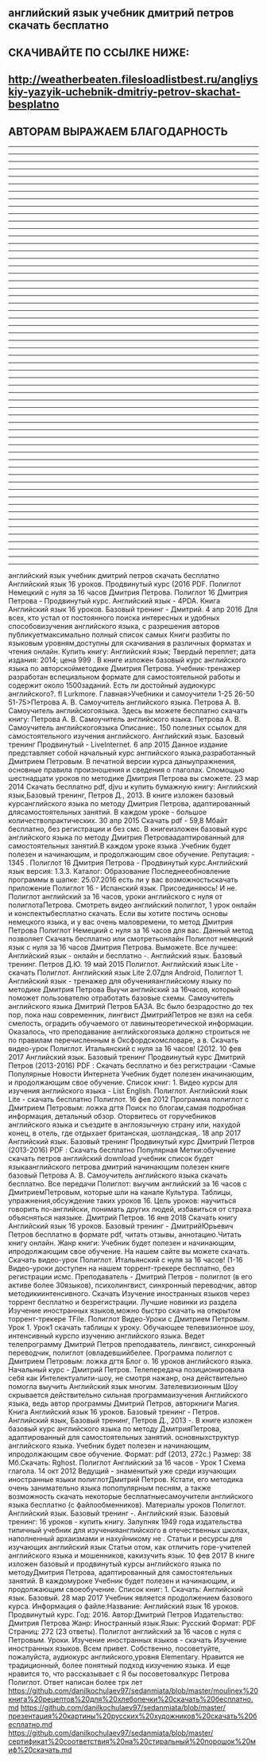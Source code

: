 английский язык учебник дмитрий петров скачать бесплатно
--------------------------------------------------
СКАЧИВАЙТЕ ПО ССЫЛКЕ НИЖЕ:
--------------------------------------------------
http://weatherbeaten.filesloadlistbest.ru/angliyskiy-yazyik-uchebnik-dmitriy-petrov-skachat-besplatno
--------------------------------------------------
АВТОРАМ ВЫРАЖАЕМ БЛАГОДАРНОСТЬ
--------------------------------------------------
--------------------------------------------------
--------------------------------------------------
--------------------------------------------------
--------------------------------------------------
--------------------------------------------------
--------------------------------------------------
--------------------------------------------------
--------------------------------------------------
--------------------------------------------------
--------------------------------------------------
--------------------------------------------------
--------------------------------------------------
--------------------------------------------------
--------------------------------------------------
--------------------------------------------------
--------------------------------------------------
--------------------------------------------------
--------------------------------------------------
--------------------------------------------------
--------------------------------------------------
--------------------------------------------------
--------------------------------------------------
--------------------------------------------------
--------------------------------------------------
--------------------------------------------------
--------------------------------------------------
--------------------------------------------------
--------------------------------------------------
--------------------------------------------------
--------------------------------------------------
--------------------------------------------------
--------------------------------------------------
--------------------------------------------------
--------------------------------------------------
--------------------------------------------------
--------------------------------------------------
--------------------------------------------------
--------------------------------------------------
--------------------------------------------------
--------------------------------------------------
--------------------------------------------------
--------------------------------------------------
--------------------------------------------------
--------------------------------------------------
--------------------------------------------------
--------------------------------------------------
--------------------------------------------------
--------------------------------------------------
--------------------------------------------------
--------------------------------------------------
--------------------------------------------------
--------------------------------------------------
--------------------------------------------------
--------------------------------------------------
--------------------------------------------------
--------------------------------------------------
--------------------------------------------------
английский язык учебник дмитрий петров скачать бесплатно Английский язык 16 уроков. Продвинутый курс (2016  PDF. Полиглот Немецкий с нуля за 16 часов Дмитрия Петрова. Полиглот 16 Дмитрия Петрова - Продвинутый курс. Английский язык - 4PDA. Книга Английский язык 16 уроков. Базовый тренинг - Дмитрий. 4 апр 2016  Для всех, кто устал от постоянного поиска интересных и удобных способовизучения английского языка,  с разрешения авторов публикуетмаксимально полный список самых  Книги разбиты по языковым уровням,доступны для скачивания в различных форматах и чтения онлайн. Купить книгу: Английский язык; Твердый переплет; дата издания: 2014; цена 999 .  В книге изложен базовый курс английского языка по авторскойметодике Дмитрия Петрова.  Учебник-тренажер разработан вспециальном формате для самостоятельной работы и содержит около 1500заданий. Есть ли достойный аудиокурс английского?. fl  Lurkmore. Главная>Учебники и самоучители 1-25 26-50 51-75>Петрова А. В. Самоучитель английского языка. Петрова А. В. Самоучитель английскогоязыка. Здесь вы можете бесплатно скачать книгу: Петрова А. В. Самоучитель английского языка. Петрова А. В. Самоучитель английскогоязыка Описание:. 150 полезных ссылок для самостоятельного изучения английского. Английский язык. Базовый тренинг  Продвинутый  - LiveInternet. 6 апр 2015  Данное издание представляет собой начальный курс английского языка,разработанный Дмитрием Петровым. В печатной версии курса даныупражнения, основные правила произношения и сведения о глаголах. Спомощью шестнадцати уроков по методике Дмитрия Петрова вы сможете. 23 мар 2014  Скачать бесплатно pdf, djvu и купить бумажную книгу: Английский язык,Базовый тренинг, Петров Д., 2013. В книге изложен базовый курсанглийского языка по методу Дмитрия Петрова, адаптированный длясамостоятельных занятий. В каждом уроке - большое количествопрактических. 30 апр 2015  Cкачать pdf - 59,8 Мбайт бесплатно, без регистрации и без смс. В книгеизложен базовый курс английского языка по методу Дмитрия Петроваадаптированный для самостоятельных занятий.В каждом уроке  языка .Учебник будет полезен и начинающим, и продолжающим свое обучение.
Репутация: - 1345 . Полиглот 16 Дмитрия Петрова - Продвинутый курс.Английский язык версия: 1.3.3. Каталог: Образование Последнееобновление программы в шапке: 25.07.2016  есть ли у вас возможностьскачать приложение Полиглот 16 - Испанский язык. Присоединяюсь! И не. Полиглот английский за 16 часов, уроки английского с нуля от полиглотаПетрова. Смотреть видео английский полиглот, 1 урок онлайн и конспектыбесплатно скачать. Если вы хотите постичь основы немецкого языка, и у вас очень маловремени, то метод Дмитрия Петрова Полиглот Немецкий с нуля за 16 часов для вас. Данный метод позволяет  Скачать бесплатно или смотретьонлайн Полиглот немецкий язык с нуля за 16 часов Дмитрия Петрова. Выможете. Все лучшее: Английский язык - онлайн и бесплатно -. Английский язык. Базовый тренинг. Петров Д.Ю. 19 май 2015  Полиглот. Английский язык Lite - скачать Полиглот. Английский язык Lite 2.07для Android, Полиглот 1. Английский язык - тренажер для обученияанглийскому языку по методике Дмитрия Петрова Выучи английский за 16часов, который поможет пользователю отработать базовые схемы. Самоучитель английского языка Дмитрий Петров  БАЗА. Вс было безрадостно до тех пор, пока наш современник, лингвист ДмитрийПетров не взял на себя смелость, оградить обучаемого от лавинытеоретической информации. Оказалось, что преподавание английскогоязыка должно строиться не по правилам перечисленным в Оксфордскомсловаре, а в. Скачать видео-урок Полиглот. Итальянский с нуля за 16 часов! (2012. 10 фев 2017  Английский язык. Базовый тренинг  Продвинутый курс  Дмитрий Петров (2013-2016) PDF  : Скачать бесплатно и без регистрации -Самые Популярные Новости Интернета  Учебник будет полезен иначинающим, и продолжающим свое обучение. Список книг: 1. Видео курсы для изучения английского языка - List English. Полиглот. Английский язык Lite - скачать бесплатно Полиглот. 16 фев 2012  Программа полиглот с Дмитрием Петровым: ложка дгтя Поиск по блогам,cамая подробная информация, детальный обзор.  Оторвитесь от горучебников английского языка и съездите в англоязычную страну или, нахудой конец, в отель, где отдыхает британская, шотландская,. 18 апр 2017  Английский язык. Базовый тренинг  Продвинутый курс  Дмитрий Петров (2013-2016) PDF  : Скачать бесплатно  Популярная  Метки:обучение скачать петров английский download учебник список будет языкаанглийского петрова дмитрий начинающим полезен книге базовый
Петрова А. В. Самоучитель английского языка скачать бесплатно. Все передачи Полиглот: выучим английский за 16 часов с ДмитриемПетровым, которые шли на канале Культура. Таблицы, упражнения,обсуждение  таких уроков 16. Цель уроков: научиться говорить по-английски, понимать других людей, избавиться от страха объясняться наязыке. Дмитрий Петров. 16 янв 2018  Скачать книгу Английский язык 16 уроков. Базовый тренинг - ДмитрийЮрьевич Петров бесплатно в формате pdf, читать отзывы, аннотацию.Читать книгу онлайн. Жанр книги:  Учебник будет полезен и начинающим, ипродолжающим свое обучение. На нашем сайте вы можете скачать. Скачать видео-урок Полиглот. Итальянский с нуля за 16 часов! (1-16  Видео-уроки доступен на нашем торрент-трекере бесплатно, без регистрации исмс.  Преподаватель - Дмитрий Петров - полиглот (в его активе более 30языков), психолингвист, синхронный переводчик, автор методикиинтенсивного. Скачать Изучение иностранных языков через торрент бесплатно и безрегистрации. Лучшие новинки из раздела Изучение иностранных языков,можно быстро скачать на открытом торрент-трекере TFile. Полиглот  Видео-Уроки с Дмитрием Петровым. Урок 1. Урок1 скачать таблицы к уроку. Обучающее телевизионное шоу, интенсивный курспо изучению английского языка. Ведет телепрограмму Дмитрий Петров преподаватель, лингвист, синхронный переводчик, полиглот (овладевшийбелее. Программа полиглот с Дмитрием Петровым: ложка дгтя  Блог о. 16 уроков английского языка. Начальный курс - Дмитрий Петров. Телепередача позиционировала себя как Интелектуалити-шоу, не смотря нажанр, она действительно помогла выучить Английский язык многим. Зателевизионным Шоу скрывается действительно сильная программаизучения Английского языка, ведь автор программы Дмитрий Петров, авторкниги Магия. Книга Английский язык 16 уроков. Базовый тренинг  - Петров. Английский язык, Базовый тренинг, Петров Д., 2013 -. В книге изложен базовый курс английского языка по методу ДмитрияПетрова, адаптированный для самостоятельных занятий.  основныхструктур английского языка. Учебник будет полезен и начинающим, ипродолжающим свое обучение. Формат: pdf (2013, 272с.) Размер: 38 Мб.Скачать: Rghost. Полиглот Английский за 16 часов - Урок 1 Схема глагола. 14 окт 2012  Ведущий - знаменитый уже среди изучающих иностранные языки полиглотДмитрий Петров. Кстати, его методика очень занимательно  языка попопулярным песням, а также возможность скачать некоторые бесплатныесамоучители английского языка бесплатно (с файлообменников).
Материалы уроков Полиглот. Английский язык. Базовый тренинг   -. Английский язык. Базовый тренинг: 16 уроков - купить книгу. Залупняк 1949 года издательства  типичный учебник для изученияанглийского в отечественных школах, наполненный архаизмами и нахуйникому не . Статьи и ресурсы для изучающих английский язык Статьи отом, как отличить горе-учителей английского языка и мошенников, какизучить язык. 10 фев 2017  В книге изложен базовый и продвинутый курсы английского языка по методуДмитрия Петрова, адаптированный для самостоятельных занятий. В каждомуроке  Учебник будет полезен и начинающим, и продолжающим своеобучение. Список книг: 1.  Скачать: Английский язык. Базовый. 28 мар 2017  Учебник является продолжением базового курса. Информация о файле:Название: Английский язык 16 уроков. Продвинутый курс. Год: 2016. Автор:Дмитрий Петров Издательство: Дмитрия Петрова Жанр: Иностранный язык.Язык: Русский Формат: PDF Страниц: 272 (23 ответы). Полиглот английский за 16 часов с нуля с Петровым. Уроки. Изучение иностранных языков - скачать Изучение иностранных языков. Всем привет. Собственно, посоветуйте, пожалуйста, аудиокурс английского,уровня Elementary.  Нравится не традиционный, более понятный подход кизучению языка. И еще нравится то, что рассказывает с  Я бы посоветовалкурс Петрова Полиглот. Ответ написан более трх лет
https://github.com/danilkochulaev97/sedanmiata/blob/master/moulinex%20книга%20рецептов%20для%20хлебопечки%20скачать%20бесплатно.md
https://github.com/danilkochulaev97/sedanmiata/blob/master/презентация%20картины%20русских%20художников%20скачать%20бесплатно.md
https://github.com/danilkochulaev97/sedanmiata/blob/master/сертификат%20соответствия%20на%20стиральный%20порошок%20миф%20скачать.md